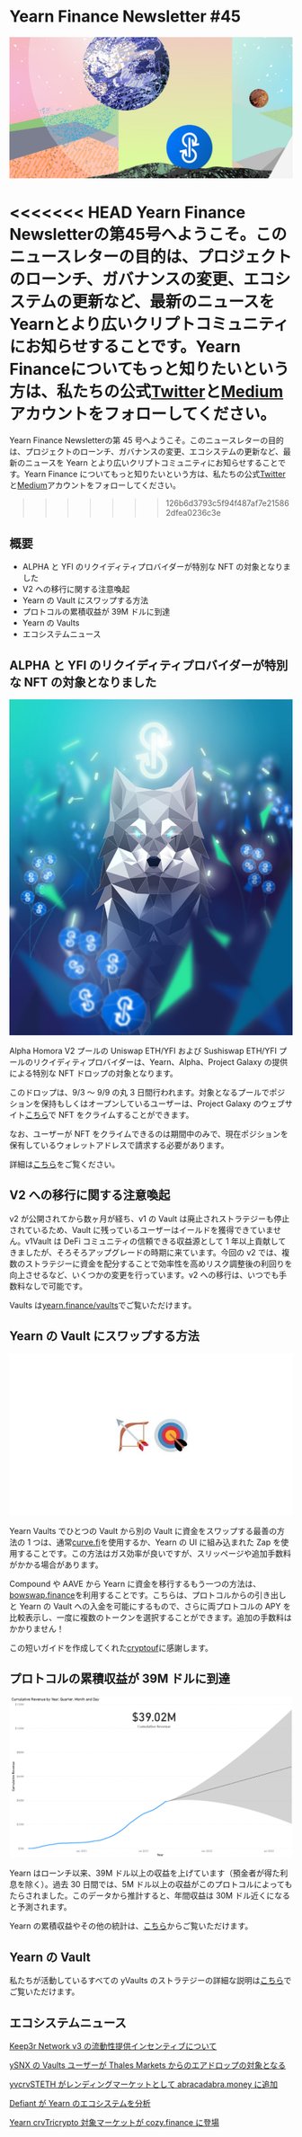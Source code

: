# Yearn Finance Newsletter #45

![](image1.jfif)

<<<<<<< HEAD
Yearn Finance Newsletterの第45号へようこそ。このニュースレターの目的は、プロジェクトのローンチ、ガバナンスの変更、エコシステムの更新など、最新のニュースをYearnとより広いクリプトコミュニティにお知らせすることです。Yearn Financeについてもっと知りたいという方は、私たちの公式[Twitter](https://twitter.com/iearnfinance)と[Medium](https://medium.com/iearn)アカウントをフォローしてください。
=======
Yearn Finance Newsletterの第 45 号へようこそ。このニュースレターの目的は、プロジェクトのローンチ、ガバナンスの変更、エコシステムの更新など、最新のニュースを Yearn とより広いクリプトコミュニティにお知らせすることです。Yearn Finance についてもっと知りたいという方は、私たちの公式[Twitter](https://twitter.com/iearnfinance)と[Medium](https://medium.com/iearn)アカウントをフォローしてください。
>>>>>>> 126b6d3793c5f94f487af7e215862dfea0236c3e

## **概要**

- ALPHA と YFI のリクイディティプロバイダーが特別な NFT の対象となりました
- V2 への移行に関する注意喚起
- Yearn の Vault にスワップする方法
- プロトコルの累積収益が 39M ドルに到達
- Yearn の Vaults
- エコシステムニュース

## **ALPHA と YFI のリクイディティプロバイダーが特別な NFT の対象となりました**

![](image2.jfif)

Alpha Homora V2 プールの Uniswap ETH/YFI および Sushiswap ETH/YFI プールのリクイディティプロバイダーは、Yearn、Alpha、Project Galaxy の提供による特別な NFT ドロップの対象となります。

このドロップは、9/3 ～ 9/9 の丸 3 日間行われます。対象となるプールでポジションを保持もしくはオープンしているユーザーは、Project Galaxy のウェブサイト[こちら](https://galaxy.eco/AlphaFinanceLab/campaign/117)で NFT をクライムすることができます。

なお、ユーザーが NFT をクライムできるのは期間中のみで、現在ポジションを保有しているウォレットアドレスで請求する必要があります。

詳細は[こちら](https://twitter.com/AlphaFinanceLab/status/1433689307152195591)をご覧ください。

## **V2 への移行に関する注意喚起**

v2 が公開されてから数ヶ月が経ち、v1 の Vault は廃止されストラテジーも停止されているため、Vault に残っているユーザーはイールドを獲得できていません。v1Vault は DeFi コミュニティの信頼できる収益源として 1 年以上貢献してきましたが、そろそろアップグレードの時期に来ています。今回の v2 では、複数のストラテジーに資金を配分することで効率性を高めリスク調整後の利回りを向上させるなど、いくつかの変更を行っています。v2 への移行は、いつでも手数料なしで可能です。

Vaults は[yearn.finance/vaults](https://yearn.finance/vaults)でご覧いただけます。

## **Yearn の Vault にスワップする方法**

![](image3.jfif)

Yearn Vaults でひとつの Vault から別の Vault に資金をスワップする最善の方法の 1 つは、通常[curve.fi](https://curve.fi/)を使用するか、Yearn の UI に組み込まれた Zap を使用することです。この方法はガス効率が良いですが、スリッページや追加手数料がかかる場合があります。

Compound や AAVE から Yearn に資金を移行するもう一つの方法は、[bowswap.finance](https://bowswap.finance/)を利用することです。こちらは、プロトコルからの引き出しと Yearn の Vault への入金を可能にするもので、さらに両プロトコルの APY を比較表示し、一度に複数のトークンを選択することができます。追加の手数料はかかりません！

この短いガイドを作成してくれた[cryptouf](https://twitter.com/cryptouf)に感謝します。

## **プロトコルの累積収益が 39M ドルに到達**

![](image4.png)

Yearn はローンチ以来、39M ドル以上の収益を上げています（預金者が得た利息を除く）。過去 30 日間では、5M ドル以上の収益がこのプロトコルによってもたらされました。このデータから推計すると、年間収益は 30M ドル近くになると予測されます。

Yearn の累積収益やその他の統計は、[こちら](https://www.yfistats.com/)からご覧いただけます。

## **Yearn の Vault**

私たちが活動しているすべての yVaults のストラテジーの詳細な説明は[こちら](https://medium.com/yearn-state-of-the-vaults/the-vaults-at-yearn-9237905ffed3)でご覧いただけます。

## **エコシステムニュース**

[Keep3r Network v3 の流動性提供インセンティブについて](https://twitter.com/AndreCronjeTech/status/1434125562281332737)

[ySNX の Vaults ユーザーが Thales Markets からのエアドロップの対象となる](https://twitter.com/thalesmarket/status/1434889906657144834)

[yvcrvSTETH がレンディングマーケットとして abracadabra.money に追加](https://twitter.com/MIM_Spell/status/1430975000350281732?s=20)

[Defiant が Yearn のエコシステムを分析](https://thedefiant.io/yearn-finance-ecosystem-breakdown-pushing-the-boundaries-of-human-coordination/)

[Yearn crvTricrypto 対象マーケットが cozy.finance に登場](https://twitter.com/cozyfinance/status/1433602125792038913)
